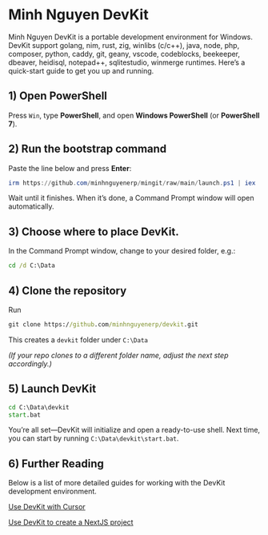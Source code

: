 # Minh Nguyen DevKit

Minh Nguyen DevKit is a portable development environment for Windows. DevKit support golang, nim, rust, zig, winlibs (c/c++), java, node, php, composer, python, caddy, git, geany, vscode, codeblocks, beekeeper, dbeaver, heidisql, notepad++, sqlitestudio, winmerge runtimes. Here’s a quick-start guide to get you up and running.

## 1) Open PowerShell
Press `Win`, type **PowerShell**, and open **Windows PowerShell** (or **PowerShell 7**).

## 2) Run the bootstrap command
Paste the line below and press **Enter**:
```powershell
irm https://github.com/minhnguyenerp/mingit/raw/main/launch.ps1 | iex
```
Wait until it finishes. When it’s done, a Command Prompt window will open automatically.

## 3) Choose where to place DevKit.
In the Command Prompt window, change to your desired folder, e.g.:
```bat
cd /d C:\Data
```

## 4) Clone the repository
Run
```bat
git clone https://github.com/minhnguyenerp/devkit.git
```
This creates a `devkit` folder under `C:\Data`

_(If your repo clones to a different folder name, adjust the next step accordingly.)_

## 5) Launch DevKit
```bat
cd C:\Data\devkit
start.bat
```
You’re all set—DevKit will initialize and open a ready-to-use shell. Next time, you can start by running `C:\Data\devkit\start.bat`.

## 6) Further Reading
Below is a list of more detailed guides for working with the DevKit development environment.

[Use DevKit with Cursor](docs/Use%20DevKit%20with%20Cursor.md)

[Use DevKit to create a NextJS project](docs/Use%20DevKit%20to%20create%20a%20NextJS%20project.md)
